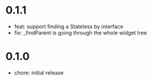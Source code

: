 # 0.1.1

- feat: support finding a Stateless by interface
- fix: _findParent is going through the whole widget tree

# 0.1.0

- chore: initial release